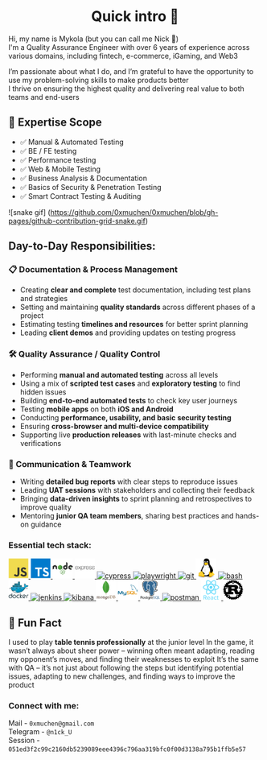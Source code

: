 <h1 align="center"> Quick intro 👋 </h1>
<p align="left">
Hi, my name is Mykola (but you can call me Nick 🙂) <br>
I'm a Quality Assurance Engineer with over 6 years of experience across various domains, including fintech, e-commerce, iGaming, and Web3 <br> 

I’m passionate about what I do, and I’m grateful to have the opportunity to use my problem-solving skills to make products better <br>
I thrive on ensuring the highest quality and delivering real value to both teams and end-users
</p>



<h2>🎯 Expertise Scope</h2>
<ul>
  <li> ✅ Manual & Automated Testing</li>
  <li> ✅ BE / FE testing </li>
  <li> ✅ Performance testing </li>
  <li> ✅ Web & Mobile Testing</li>
  <li> ✅ Business Analysis & Documentation</li>
  <li> ✅ Basics of Security & Penetration Testing</li>
  <li> ✅ Smart Contract Testing & Auditing</li>
</ul>

![snake gif]
(https://github.com/0xmuchen/0xmuchen/blob/gh-pages/github-contribution-grid-snake.gif)



<h2> Day-to-Day Responsibilities:</h2>

### 📋 Documentation & Process Management  
- Creating **clear and complete** test documentation, including test plans and strategies  
- Setting and maintaining **quality standards** across different phases of a project  
- Estimating testing **timelines and resources** for better sprint planning  
- Leading **client demos** and providing updates on testing progress  

### 🛠 Quality Assurance / Quality Control
- Performing **manual and automated testing** across all levels  
- Using a mix of **scripted test cases** and **exploratory testing** to find hidden issues  
- Building **end-to-end automated tests** to check key user journeys  
- Testing **mobile apps** on both **iOS and Android**  
- Conducting **performance, usability, and basic security testing**  
- Ensuring **cross-browser and multi-device compatibility**  
- Supporting live **production releases** with last-minute checks and verifications  

### 🔄 Communication & Teamwork  
- Writing **detailed bug reports** with clear steps to reproduce issues  
- Leading **UAT sessions** with stakeholders and collecting their feedback  
- Bringing **data-driven insights** to sprint planning and retrospectives to improve quality  
- Mentoring **junior QA team members**, sharing best practices and hands-on guidance  


<h3 align="left">Essential tech stack:</h3>

<a href="https://developer.mozilla.org/en-US/docs/Web/JavaScript" target="_blank" rel="noreferrer"> <img src="https://raw.githubusercontent.com/devicons/devicon/master/icons/javascript/javascript-original.svg" alt="javascript" width="40" height="40"/> </a> 
<a href="https://www.typescriptlang.org/" target="_blank" rel="noreferrer"> <img src="https://raw.githubusercontent.com/devicons/devicon/master/icons/typescript/typescript-original.svg" alt="typescript" width="40" height="40"/> </a> 
<a href="https://nodejs.org" target="_blank" rel="noreferrer"> <img src="https://raw.githubusercontent.com/devicons/devicon/master/icons/nodejs/nodejs-original-wordmark.svg" alt="nodejs" width="40" height="40"/> </a> 
<a href="https://expressjs.com" target="_blank" rel="noreferrer"> <img src="https://raw.githubusercontent.com/devicons/devicon/master/icons/express/express-original-wordmark.svg" alt="express" width="40" height="40"/> </a> 
<a href="https://www.cypress.io" target="_blank" rel="noreferrer"> <img src="https://raw.githubusercontent.com/simple-icons/simple-icons/6e46ec1fc23b60c8fd0d2f2ff46db82e16dbd75f/icons/cypress.svg" alt="cypress" width="40" height="40"/> </a> 
<a href="https://playwright.dev/" target="_blank" rel="noreferrer"> <img src="https://playwright.dev/img/playwright-logo.svg" alt="playwright" width="40" height="40"/> </a> 
<a href="https://git-scm.com/" target="_blank" rel="noreferrer"> <img src="https://www.vectorlogo.zone/logos/git-scm/git-scm-icon.svg" alt="git" width="40" height="40"/> </a> 
<a href="https://www.linux.org/" target="_blank" rel="noreferrer"> <img src="https://raw.githubusercontent.com/devicons/devicon/master/icons/linux/linux-original.svg" alt="linux" width="40" height="40"/> </a> 
<a align="left"> <a href="https://www.gnu.org/software/bash/" target="_blank" rel="noreferrer"> <img src="https://www.vectorlogo.zone/logos/gnu_bash/gnu_bash-icon.svg" alt="bash" width="40" height="40"/> </a> 
<a href="https://www.docker.com/" target="_blank" rel="noreferrer"> <img src="https://raw.githubusercontent.com/devicons/devicon/master/icons/docker/docker-original-wordmark.svg" alt="docker" width="40" height="40"/> </a> 
<a href="https://www.jenkins.io" target="_blank" rel="noreferrer"> <img src="https://www.vectorlogo.zone/logos/jenkins/jenkins-icon.svg" alt="jenkins" width="40" height="40"/> </a> 
<a href="https://www.elastic.co/kibana" target="_blank" rel="noreferrer"> <img src="https://www.vectorlogo.zone/logos/elasticco_kibana/elasticco_kibana-icon.svg" alt="kibana" width="40" height="40"/> </a> 
<a href="https://www.mongodb.com/" target="_blank" rel="noreferrer"> <img src="https://raw.githubusercontent.com/devicons/devicon/master/icons/mongodb/mongodb-original-wordmark.svg" alt="mongodb" width="40" height="40"/> </a> 
<a href="https://www.mysql.com/" target="_blank" rel="noreferrer"> <img src="https://raw.githubusercontent.com/devicons/devicon/master/icons/mysql/mysql-original-wordmark.svg" alt="mysql" width="40" height="40"/> </a> 
<a href="https://www.postgresql.org" target="_blank" rel="noreferrer"> <img src="https://raw.githubusercontent.com/devicons/devicon/master/icons/postgresql/postgresql-original-wordmark.svg" alt="postgresql" width="40" height="40"/> </a> 
<a href="https://postman.com" target="_blank" rel="noreferrer"> <img src="https://www.vectorlogo.zone/logos/getpostman/getpostman-icon.svg" alt="postman" width="40" height="40"/> </a>
<a href="https://reactjs.org/" target="_blank" rel="noreferrer"> <img src="https://raw.githubusercontent.com/devicons/devicon/master/icons/react/react-original-wordmark.svg" alt="react" width="40" height="40"/> </a> 
<a href="https://www.rust-lang.org" target="_blank" rel="noreferrer"> <img src="https://raw.githubusercontent.com/devicons/devicon/master/icons/rust/rust-original.svg" alt="rust" width="40" height="40"/> </a> 
<br>

<h2>🏓 Fun Fact</h2>
<p>
  I used to play <strong>table tennis professionally</strong> at the junior level  
  In the game, it wasn’t always about sheer power – winning often meant adapting, reading my opponent’s moves, and finding their weaknesses to exploit  
  It’s the same with QA – it’s not just about following the steps but identifying potential issues, adapting to new challenges, and finding ways to improve the product
</p>

<h3 align="left">Connect with me:</h3>
<p align="left">
  Mail - <code>0xmuchen@gmail.com</code> <br>
  Telegram - <code>@n1ck_U</code> <br>
  Session - <code>051ed3f2c99c2160db5239089eee4396c796aa319bfc0f00d3138a795b1ffb5e57</code>
</p>


<!--
**0xmuchen/0xmuchen** is a ✨ _special_ ✨ repository because its `README.md` (this file) appears on your GitHub profile.

Here are some ideas to get you started:

- 🔭 I’m currently working on ...
- 🌱 I’m currently learning ...
- 👯 I’m looking to collaborate on ...
- 🤔 I’m looking for help with ...
- 💬 Ask me about ...
- 📫 How to reach me: ...
- 😄 Pronouns: ...
- ⚡ Fun fact: ...
-->

